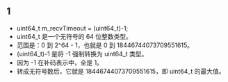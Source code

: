 ## 1
- uint64_t m_recvTimeout = (uint64_t)-1;
- uint64_t 是一个无符号的 64 位整数类型。
- 范围是：0 到 2^64 - 1，也就是 0 到 18446744073709551615。
- (uint64_t)-1 是将 -1 强制转换为 uint64_t 类型。
- 因为 -1 在补码表示中，全是 1。
- 转成无符号数后，它就是 18446744073709551615，即 uint64_t 的最大值。